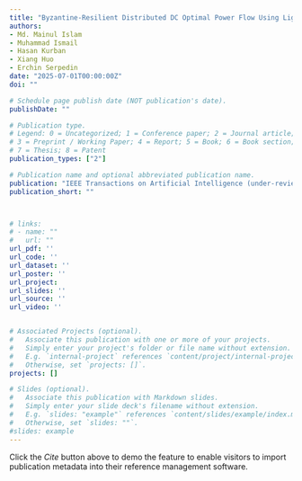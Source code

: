 ```yaml
---
title: "Byzantine-Resilient Distributed DC Optimal Power Flow Using Lightweight Cryptography"
authors:
- Md. Mainul Islam
- Muhammad Ismail
- Hasan Kurban
- Xiang Huo
- Erchin Serpedin
date: "2025-07-01T00:00:00Z"
doi: ""

# Schedule page publish date (NOT publication's date).
publishDate: ""

# Publication type.
# Legend: 0 = Uncategorized; 1 = Conference paper; 2 = Journal article;
# 3 = Preprint / Working Paper; 4 = Report; 5 = Book; 6 = Book section;
# 7 = Thesis; 8 = Patent
publication_types: ["2"]

# Publication name and optional abbreviated publication name.
publication: "IEEE Transactions on Artificial Intelligence (under-review)"
publication_short: ""



# links:
# - name: ""
#   url: ""
url_pdf: ''
url_code: ''
url_dataset: ''
url_poster: ''
url_project: 
url_slides: ''
url_source: ''
url_video: ''


# Associated Projects (optional).
#   Associate this publication with one or more of your projects.
#   Simply enter your project's folder or file name without extension.
#   E.g. `internal-project` references `content/project/internal-project/index.md`.
#   Otherwise, set `projects: []`.
projects: []

# Slides (optional).
#   Associate this publication with Markdown slides.
#   Simply enter your slide deck's filename without extension.
#   E.g. `slides: "example"` references `content/slides/example/index.md`.
#   Otherwise, set `slides: ""`.
#slides: example
---
```



Click the *Cite* button above to demo the feature to enable visitors to import publication metadata into their reference management software.




